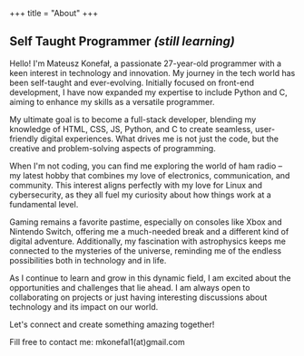+++
title = "About"
+++

## Self Taught Programmer _(still learning)_

Hello! I'm Mateusz Konefał, a passionate 27-year-old programmer with a keen interest in technology and innovation. My journey in the tech world has been self-taught and ever-evolving. Initially focused on front-end development, I have now expanded my expertise to include Python and C, aiming to enhance my skills as a versatile programmer.

My ultimate goal is to become a full-stack developer, blending my knowledge of HTML, CSS, JS, Python, and C to create seamless, user-friendly digital experiences. What drives me is not just the code, but the creative and problem-solving aspects of programming.

When I'm not coding, you can find me exploring the world of ham radio – my latest hobby that combines my love of electronics, communication, and community. This interest aligns perfectly with my love for Linux and cybersecurity, as they all fuel my curiosity about how things work at a fundamental level.

Gaming remains a favorite pastime, especially on consoles like Xbox and Nintendo Switch, offering me a much-needed break and a different kind of digital adventure. Additionally, my fascination with astrophysics keeps me connected to the mysteries of the universe, reminding me of the endless possibilities both in technology and in life.

As I continue to learn and grow in this dynamic field, I am excited about the opportunities and challenges that lie ahead. I am always open to collaborating on projects or just having interesting discussions about technology and its impact on our world.

Let's connect and create something amazing together! 

Fill free to contact me:  mkonefal1(at)gmail.com
